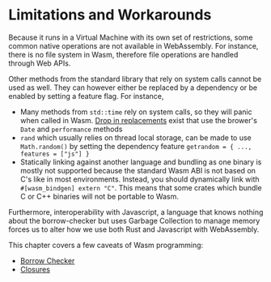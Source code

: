 # Limitations and Workarounds

Because it runs in a Virtual Machine with its own set of restrictions, 
some common native operations are not available in WebAssembly. For instance, 
there is no file system in Wasm, therefore file operations are handled 
through Web APIs.

Other methods from the standard library that rely on system calls cannot be
used as well. They can however either be replaced by a dependency or be enabled 
by setting a feature flag. For instance,

- Many methods from `std::time` rely on system calls, so they will panic when called
in Wasm. [Drop in replacements](https://docs.rs/web-time/latest/web_time/) exist that
use the brower's `Date` and `performance` methods
- `rand` which usually relies on thread local storage, can be made to use
`Math.random()` by setting the dependency feature `getrandom = { ..., features = ["js"] }`
- Statically linking against another language and bundling as one binary is mostly not supported
because the standard Wasm ABI is not based on C's like in most environments. Instead, you
should dynamically link with `#[wasm_bindgen] extern "C"`. This means that some crates
which bundle C or C++ binaries will not be portable to Wasm.

Furthermore, interoperability with Javascript, a language that knows nothing about 
the borrow-checker but uses Garbage Collection to manage memory forces us to
alter how we use both Rust and Javascript with WebAssembly.

This chapter covers a few caveats of Wasm programming:

- [Borrow Checker](limitations/borrow-checker.md)
- [Closures](limitations/closures.md)
